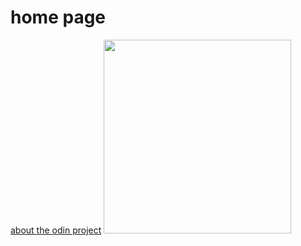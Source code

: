 <!DOCTYPE html>
<html lang="en">
  <head>
    <meta charset="UTF-8" />
    <meta name="viewport" content="width=device-width, initial-scale=1.0" />
    <title>Document</title>
  </head>
  <body>
    <h1>home page</h1>
    <a href="https://www.theodinproject.com/about" target="_blank"
      >about the odin project</a
    >
    <img src="pages/images/Untitled.jpg" height="310" width="300" />
  </body>
</html>
